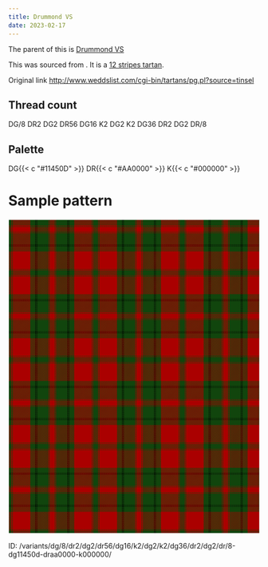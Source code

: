 ```yaml
---
title: Drummond VS
date: 2023-02-17
---
```

The parent of this is [Drummond VS](/tartans/dg/8/dr2/dg2/dr56/dg16/k2/dg2/k2/dg36/dr2/dg2/dr/8/)


This was sourced from <no value>.  It is a [12 stripes tartan](/stripes/stripes12/).

Original link http://www.weddslist.com/cgi-bin/tartans/pg.pl?source=tinsel

## Thread count
DG/8 DR2 DG2 DR56 DG16 K2 DG2 K2 DG36 DR2 DG2 DR/8

## Palette
DG{{< c "#11450D" >}} DR{{< c "#AA0000" >}} K{{< c "#000000" >}}

# Sample pattern

![Tartan detail](tartan.png "DG/8 DR2 DG2 DR56 DG16 K2 DG2 K2 DG36 DR2 DG2 DR/8 tartan")

ID: /variants/dg/8/dr2/dg2/dr56/dg16/k2/dg2/k2/dg36/dr2/dg2/dr/8-dg11450d-draa0000-k000000/